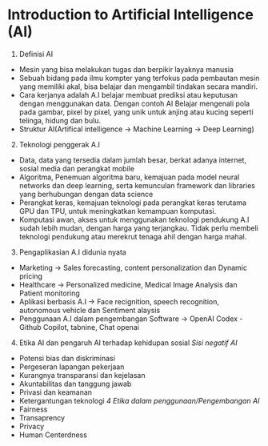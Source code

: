 # Introduction to Artificial Intelligence (AI)
1. Definisi AI
- Mesin yang bisa melakukan tugas dan berpikir layaknya manusia
- Sebuah bidang pada ilmu kompter yang terfokus pada pembautan mesin yang memiliki akal, bisa belajar dan mengambil tindakan secara mandiri.
- Cara kerjanya adalah A.I belajar membuat prediksi atau keputusan dengan menggunakan data. Dengan contoh AI Belajar mengenali pola pada gambar, pixel by pixel, yang unik untuk anjing atau kucing seperti telinga, hidung dan bulu.
- Struktur AI(Artifical intelligence -> Machine Learning -> Deep Learning)
2. Teknologi penggerak A.I
- Data, data yang tersedia dalam jumlah besar, berkat adanya internet, sosial media dan perangkat mobile
- Algoritma, Penemuan algoritma baru, kemajuan pada model neural networks dan deep learning, serta kemunculan framework dan libraries yang berhubungan dengan data science
- Perangkat keras, kemajuan teknologi pada perangkat keras terutama GPU dan TPU, untuk meningkatkan kemampuan komputasi.
- Komputasi awan, akses untuk menggunakan teknologi pendukung A.I sudah lebih mudan, dengan harga yang terjangkau. Tidak perlu membeli teknologi pendukung atau merekrut tenaga ahil dengan harga mahal.
3. Pengaplikasian A.I didunia nyata
- Marketing -> Sales forecasting, content personalization dan Dynamic pricing
- Healthcare -> Personalized medicine, Medical Image Analysis dan Patient monitoring
- Aplikasi berbasis A.I -> Face recignition, speech recognition, autonomous vehicle dan Sentiment alaysis
- Penggunaan A.I dalam pengembangan Software -> OpenAI Codex - Github Copilot, tabnine, Chat openai
4. Etika AI dan pengaruh AI terhadap kehidupan sosial
*Sisi negatif AI*
- Potensi bias dan diskriminasi
- Pergeseran lapangan pekerjaan
- Kurangnya transparansi dan kejelasan
- Akuntabilitas dan tanggung jawab
- Privasi dan keamanan
- Ketergantungan teknologi
*4 Etika dalam penggunaan/Pengembangan AI*
- Fairness
- Transaprency
- Privacy 
- Human Centerdness